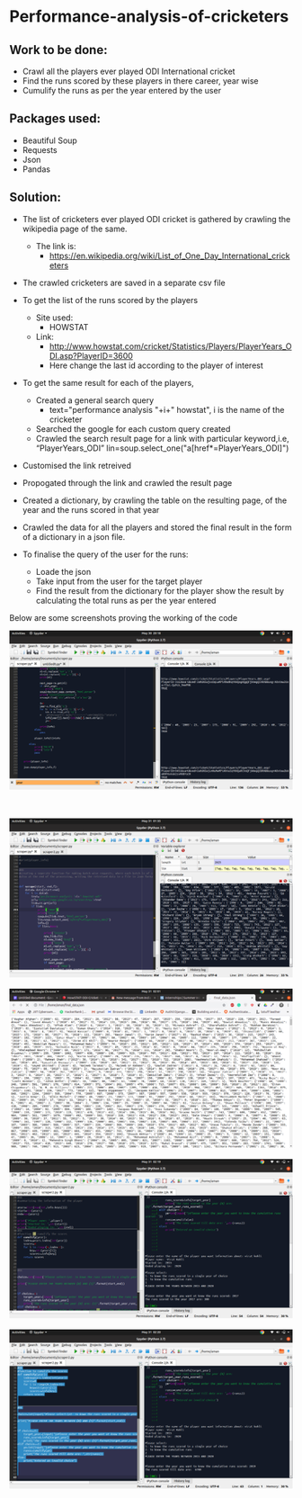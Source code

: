 # Performance-analysis-of-cricketers

## Work to be done:
* Crawl all the players ever played ODI International cricket
* Find the runs scored by these players in there career, year wise
* Cumulify the runs as per the year entered by the user

## Packages used:
* Beautiful Soup
* Requests
* Json
* Pandas


## Solution:
* The list of cricketers ever played ODI cricket is gathered by crawling the wikipedia page of the same.
  * The link is:
    * https://en.wikipedia.org/wiki/List_of_One_Day_International_cricketers
* The crawled cricketers are saved in a separate csv file
* To get the list of the runs scored by the players
  * Site used:
    * HOWSTAT
  * Link:
    * http://www.howstat.com/cricket/Statistics/Players/PlayerYears_ODI.asp?PlayerID=3600
    * Here change the last id according to the player of interest
* To get the same result for each of the players,
  * Created a general search query 
    * text="performance analysis "+i+" howstat", i is the name of the cricketer 
  * Searched the google for each custom query created
  * Crawled the search result page for a link with particular keyword,i.e, “PlayerYears_ODI”
    lin=soup.select_one("a[href*=PlayerYears_ODI]")
* Customised the link retreived
* Propogated through the link and crawled the result page
* Created a dictionary, by crawling the table on the resulting page, of the year and the runs scored in that year
* Crawled the data for all the players and stored the final result in the form of a dictionary in a json file.
                                  
* To finalise the query of the user for the runs:
  * Loade the json 
  * Take input from the user for the target player
  * Find the result from the dictionary for the player show the result by calculating the total runs as per the year entered

Below are some screenshots proving the working of the code

![alt text](https://github.com/amanparmar17/performance-analysis-of-cricketers/blob/master/Screenshot%20from%202019-05-30%2020-18-22.png)

<br><br>
![alt text](https://github.com/amanparmar17/performance-analysis-of-cricketers/blob/master/Screenshot%20from%202019-05-31%2001-35-11.png)
<br><br>
![alt text](https://github.com/amanparmar17/performance-analysis-of-cricketers/blob/master/Screenshot%20from%202019-05-31%2002-01-55.png)
<br><br>
![alt text](https://github.com/amanparmar17/performance-analysis-of-cricketers/blob/master/Screenshot%20from%202019-05-31%2002-19-40.png)
<br><br>
![alt text](https://github.com/amanparmar17/performance-analysis-of-cricketers/blob/master/Screenshot%20from%202019-05-31%2002-20-04.png)
